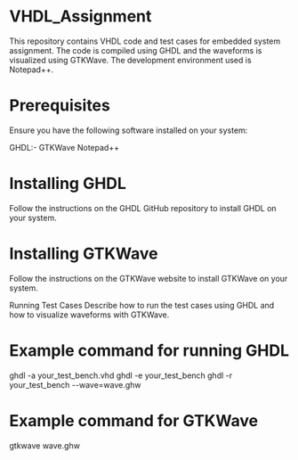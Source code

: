 # VHDL_Assignment
This repository contains VHDL code and test cases for embedded system assignment. The code is compiled using GHDL and the waveforms is visualized using GTKWave. The development environment used is Notepad++.


# Prerequisites
Ensure you have the following software installed on your system:

GHDL:-
GTKWave
Notepad++

# Installing GHDL
Follow the instructions on the GHDL GitHub repository to install GHDL on your system.

# Installing GTKWave
Follow the instructions on the GTKWave website to install GTKWave on your system.

Running Test Cases
Describe how to run the test cases using GHDL and how to visualize waveforms with GTKWave.

# Example command for running GHDL
ghdl -a your_test_bench.vhd 
ghdl -e your_test_bench
ghdl -r your_test_bench --wave=wave.ghw
# Example command for GTKWave
gtkwave wave.ghw
